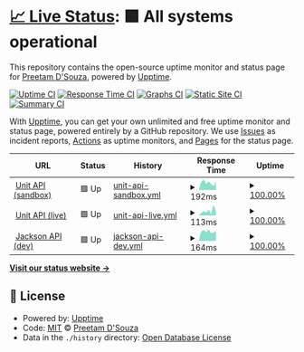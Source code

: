 # [📈 Live Status](https://pdsouza.github.io/nw-status-page): <!--live status--> **🟩 All systems operational**

This repository contains the open-source uptime monitor and status page for [Preetam D'Souza](preetam.io), powered by [Upptime](https://github.com/upptime/upptime).

[![Uptime CI](https://github.com/pdsouza/nw-status-page/workflows/Uptime%20CI/badge.svg)](https://github.com/pdsouza/nw-status-page/actions?query=workflow%3A%22Uptime+CI%22)
[![Response Time CI](https://github.com/pdsouza/nw-status-page/workflows/Response%20Time%20CI/badge.svg)](https://github.com/pdsouza/nw-status-page/actions?query=workflow%3A%22Response+Time+CI%22)
[![Graphs CI](https://github.com/pdsouza/nw-status-page/workflows/Graphs%20CI/badge.svg)](https://github.com/pdsouza/nw-status-page/actions?query=workflow%3A%22Graphs+CI%22)
[![Static Site CI](https://github.com/pdsouza/nw-status-page/workflows/Static%20Site%20CI/badge.svg)](https://github.com/pdsouza/nw-status-page/actions?query=workflow%3A%22Static+Site+CI%22)
[![Summary CI](https://github.com/pdsouza/nw-status-page/workflows/Summary%20CI/badge.svg)](https://github.com/pdsouza/nw-status-page/actions?query=workflow%3A%22Summary+CI%22)

With [Upptime](https://upptime.js.org), you can get your own unlimited and free uptime monitor and status page, powered entirely by a GitHub repository. We use [Issues](https://github.com/pdsouza/nw-status-page/issues) as incident reports, [Actions](https://github.com/pdsouza/nw-status-page/actions) as uptime monitors, and [Pages](https://pdsouza.github.io/nw-status-page) for the status page.

<!--start: status pages-->
<!-- This summary is generated by Upptime (https://github.com/upptime/upptime) -->
<!-- Do not edit this manually, your changes will be overwritten -->
<!-- prettier-ignore -->
| URL | Status | History | Response Time | Uptime |
| --- | ------ | ------- | ------------- | ------ |
| <img alt="" src="https://icons.duckduckgo.com/ip3/api.s.unit.sh.ico" height="13"> [Unit API (sandbox)](https://api.s.unit.sh) | 🟩 Up | [unit-api-sandbox.yml](https://github.com/pdsouza/nw-status-page/commits/HEAD/history/unit-api-sandbox.yml) | <details><summary><img alt="Response time graph" src="./graphs/unit-api-sandbox/response-time-week.png" height="20"> 192ms</summary><br><a href="https://pdsouza.github.io/nw-status-page/history/unit-api-sandbox"><img alt="Response time 227" src="https://img.shields.io/endpoint?url=https%3A%2F%2Fraw.githubusercontent.com%2Fpdsouza%2Fnw-status-page%2FHEAD%2Fapi%2Funit-api-sandbox%2Fresponse-time.json"></a><br><a href="https://pdsouza.github.io/nw-status-page/history/unit-api-sandbox"><img alt="24-hour response time 227" src="https://img.shields.io/endpoint?url=https%3A%2F%2Fraw.githubusercontent.com%2Fpdsouza%2Fnw-status-page%2FHEAD%2Fapi%2Funit-api-sandbox%2Fresponse-time-day.json"></a><br><a href="https://pdsouza.github.io/nw-status-page/history/unit-api-sandbox"><img alt="7-day response time 192" src="https://img.shields.io/endpoint?url=https%3A%2F%2Fraw.githubusercontent.com%2Fpdsouza%2Fnw-status-page%2FHEAD%2Fapi%2Funit-api-sandbox%2Fresponse-time-week.json"></a><br><a href="https://pdsouza.github.io/nw-status-page/history/unit-api-sandbox"><img alt="30-day response time 232" src="https://img.shields.io/endpoint?url=https%3A%2F%2Fraw.githubusercontent.com%2Fpdsouza%2Fnw-status-page%2FHEAD%2Fapi%2Funit-api-sandbox%2Fresponse-time-month.json"></a><br><a href="https://pdsouza.github.io/nw-status-page/history/unit-api-sandbox"><img alt="1-year response time 239" src="https://img.shields.io/endpoint?url=https%3A%2F%2Fraw.githubusercontent.com%2Fpdsouza%2Fnw-status-page%2FHEAD%2Fapi%2Funit-api-sandbox%2Fresponse-time-year.json"></a></details> | <details><summary><a href="https://pdsouza.github.io/nw-status-page/history/unit-api-sandbox">100.00%</a></summary><a href="https://pdsouza.github.io/nw-status-page/history/unit-api-sandbox"><img alt="All-time uptime 100.00%" src="https://img.shields.io/endpoint?url=https%3A%2F%2Fraw.githubusercontent.com%2Fpdsouza%2Fnw-status-page%2FHEAD%2Fapi%2Funit-api-sandbox%2Fuptime.json"></a><br><a href="https://pdsouza.github.io/nw-status-page/history/unit-api-sandbox"><img alt="24-hour uptime 100.00%" src="https://img.shields.io/endpoint?url=https%3A%2F%2Fraw.githubusercontent.com%2Fpdsouza%2Fnw-status-page%2FHEAD%2Fapi%2Funit-api-sandbox%2Fuptime-day.json"></a><br><a href="https://pdsouza.github.io/nw-status-page/history/unit-api-sandbox"><img alt="7-day uptime 100.00%" src="https://img.shields.io/endpoint?url=https%3A%2F%2Fraw.githubusercontent.com%2Fpdsouza%2Fnw-status-page%2FHEAD%2Fapi%2Funit-api-sandbox%2Fuptime-week.json"></a><br><a href="https://pdsouza.github.io/nw-status-page/history/unit-api-sandbox"><img alt="30-day uptime 100.00%" src="https://img.shields.io/endpoint?url=https%3A%2F%2Fraw.githubusercontent.com%2Fpdsouza%2Fnw-status-page%2FHEAD%2Fapi%2Funit-api-sandbox%2Fuptime-month.json"></a><br><a href="https://pdsouza.github.io/nw-status-page/history/unit-api-sandbox"><img alt="1-year uptime 100.00%" src="https://img.shields.io/endpoint?url=https%3A%2F%2Fraw.githubusercontent.com%2Fpdsouza%2Fnw-status-page%2FHEAD%2Fapi%2Funit-api-sandbox%2Fuptime-year.json"></a></details>
| <img alt="" src="https://icons.duckduckgo.com/ip3/api.unit.co.ico" height="13"> [Unit API (live)](https://api.unit.co/) | 🟩 Up | [unit-api-live.yml](https://github.com/pdsouza/nw-status-page/commits/HEAD/history/unit-api-live.yml) | <details><summary><img alt="Response time graph" src="./graphs/unit-api-live/response-time-week.png" height="20"> 113ms</summary><br><a href="https://pdsouza.github.io/nw-status-page/history/unit-api-live"><img alt="Response time 159" src="https://img.shields.io/endpoint?url=https%3A%2F%2Fraw.githubusercontent.com%2Fpdsouza%2Fnw-status-page%2FHEAD%2Fapi%2Funit-api-live%2Fresponse-time.json"></a><br><a href="https://pdsouza.github.io/nw-status-page/history/unit-api-live"><img alt="24-hour response time 109" src="https://img.shields.io/endpoint?url=https%3A%2F%2Fraw.githubusercontent.com%2Fpdsouza%2Fnw-status-page%2FHEAD%2Fapi%2Funit-api-live%2Fresponse-time-day.json"></a><br><a href="https://pdsouza.github.io/nw-status-page/history/unit-api-live"><img alt="7-day response time 113" src="https://img.shields.io/endpoint?url=https%3A%2F%2Fraw.githubusercontent.com%2Fpdsouza%2Fnw-status-page%2FHEAD%2Fapi%2Funit-api-live%2Fresponse-time-week.json"></a><br><a href="https://pdsouza.github.io/nw-status-page/history/unit-api-live"><img alt="30-day response time 121" src="https://img.shields.io/endpoint?url=https%3A%2F%2Fraw.githubusercontent.com%2Fpdsouza%2Fnw-status-page%2FHEAD%2Fapi%2Funit-api-live%2Fresponse-time-month.json"></a><br><a href="https://pdsouza.github.io/nw-status-page/history/unit-api-live"><img alt="1-year response time 164" src="https://img.shields.io/endpoint?url=https%3A%2F%2Fraw.githubusercontent.com%2Fpdsouza%2Fnw-status-page%2FHEAD%2Fapi%2Funit-api-live%2Fresponse-time-year.json"></a></details> | <details><summary><a href="https://pdsouza.github.io/nw-status-page/history/unit-api-live">100.00%</a></summary><a href="https://pdsouza.github.io/nw-status-page/history/unit-api-live"><img alt="All-time uptime 99.99%" src="https://img.shields.io/endpoint?url=https%3A%2F%2Fraw.githubusercontent.com%2Fpdsouza%2Fnw-status-page%2FHEAD%2Fapi%2Funit-api-live%2Fuptime.json"></a><br><a href="https://pdsouza.github.io/nw-status-page/history/unit-api-live"><img alt="24-hour uptime 100.00%" src="https://img.shields.io/endpoint?url=https%3A%2F%2Fraw.githubusercontent.com%2Fpdsouza%2Fnw-status-page%2FHEAD%2Fapi%2Funit-api-live%2Fuptime-day.json"></a><br><a href="https://pdsouza.github.io/nw-status-page/history/unit-api-live"><img alt="7-day uptime 100.00%" src="https://img.shields.io/endpoint?url=https%3A%2F%2Fraw.githubusercontent.com%2Fpdsouza%2Fnw-status-page%2FHEAD%2Fapi%2Funit-api-live%2Fuptime-week.json"></a><br><a href="https://pdsouza.github.io/nw-status-page/history/unit-api-live"><img alt="30-day uptime 100.00%" src="https://img.shields.io/endpoint?url=https%3A%2F%2Fraw.githubusercontent.com%2Fpdsouza%2Fnw-status-page%2FHEAD%2Fapi%2Funit-api-live%2Fuptime-month.json"></a><br><a href="https://pdsouza.github.io/nw-status-page/history/unit-api-live"><img alt="1-year uptime 99.99%" src="https://img.shields.io/endpoint?url=https%3A%2F%2Fraw.githubusercontent.com%2Fpdsouza%2Fnw-status-page%2FHEAD%2Fapi%2Funit-api-live%2Fuptime-year.json"></a></details>
| <img alt="" src="https://icons.duckduckgo.com/ip3/api.devjnptw.com.ico" height="13"> [Jackson API (dev)](https://api.devjnptw.com) | 🟩 Up | [jackson-api-dev.yml](https://github.com/pdsouza/nw-status-page/commits/HEAD/history/jackson-api-dev.yml) | <details><summary><img alt="Response time graph" src="./graphs/jackson-api-dev/response-time-week.png" height="20"> 164ms</summary><br><a href="https://pdsouza.github.io/nw-status-page/history/jackson-api-dev"><img alt="Response time 216" src="https://img.shields.io/endpoint?url=https%3A%2F%2Fraw.githubusercontent.com%2Fpdsouza%2Fnw-status-page%2FHEAD%2Fapi%2Fjackson-api-dev%2Fresponse-time.json"></a><br><a href="https://pdsouza.github.io/nw-status-page/history/jackson-api-dev"><img alt="24-hour response time 171" src="https://img.shields.io/endpoint?url=https%3A%2F%2Fraw.githubusercontent.com%2Fpdsouza%2Fnw-status-page%2FHEAD%2Fapi%2Fjackson-api-dev%2Fresponse-time-day.json"></a><br><a href="https://pdsouza.github.io/nw-status-page/history/jackson-api-dev"><img alt="7-day response time 164" src="https://img.shields.io/endpoint?url=https%3A%2F%2Fraw.githubusercontent.com%2Fpdsouza%2Fnw-status-page%2FHEAD%2Fapi%2Fjackson-api-dev%2Fresponse-time-week.json"></a><br><a href="https://pdsouza.github.io/nw-status-page/history/jackson-api-dev"><img alt="30-day response time 169" src="https://img.shields.io/endpoint?url=https%3A%2F%2Fraw.githubusercontent.com%2Fpdsouza%2Fnw-status-page%2FHEAD%2Fapi%2Fjackson-api-dev%2Fresponse-time-month.json"></a><br><a href="https://pdsouza.github.io/nw-status-page/history/jackson-api-dev"><img alt="1-year response time 225" src="https://img.shields.io/endpoint?url=https%3A%2F%2Fraw.githubusercontent.com%2Fpdsouza%2Fnw-status-page%2FHEAD%2Fapi%2Fjackson-api-dev%2Fresponse-time-year.json"></a></details> | <details><summary><a href="https://pdsouza.github.io/nw-status-page/history/jackson-api-dev">100.00%</a></summary><a href="https://pdsouza.github.io/nw-status-page/history/jackson-api-dev"><img alt="All-time uptime 99.68%" src="https://img.shields.io/endpoint?url=https%3A%2F%2Fraw.githubusercontent.com%2Fpdsouza%2Fnw-status-page%2FHEAD%2Fapi%2Fjackson-api-dev%2Fuptime.json"></a><br><a href="https://pdsouza.github.io/nw-status-page/history/jackson-api-dev"><img alt="24-hour uptime 100.00%" src="https://img.shields.io/endpoint?url=https%3A%2F%2Fraw.githubusercontent.com%2Fpdsouza%2Fnw-status-page%2FHEAD%2Fapi%2Fjackson-api-dev%2Fuptime-day.json"></a><br><a href="https://pdsouza.github.io/nw-status-page/history/jackson-api-dev"><img alt="7-day uptime 100.00%" src="https://img.shields.io/endpoint?url=https%3A%2F%2Fraw.githubusercontent.com%2Fpdsouza%2Fnw-status-page%2FHEAD%2Fapi%2Fjackson-api-dev%2Fuptime-week.json"></a><br><a href="https://pdsouza.github.io/nw-status-page/history/jackson-api-dev"><img alt="30-day uptime 100.00%" src="https://img.shields.io/endpoint?url=https%3A%2F%2Fraw.githubusercontent.com%2Fpdsouza%2Fnw-status-page%2FHEAD%2Fapi%2Fjackson-api-dev%2Fuptime-month.json"></a><br><a href="https://pdsouza.github.io/nw-status-page/history/jackson-api-dev"><img alt="1-year uptime 99.73%" src="https://img.shields.io/endpoint?url=https%3A%2F%2Fraw.githubusercontent.com%2Fpdsouza%2Fnw-status-page%2FHEAD%2Fapi%2Fjackson-api-dev%2Fuptime-year.json"></a></details>

<!--end: status pages-->

[**Visit our status website →**](https://pdsouza.github.io/nw-status-page)

## 📄 License

- Powered by: [Upptime](https://github.com/upptime/upptime)
- Code: [MIT](./LICENSE) © [Preetam D'Souza](preetam.io)
- Data in the `./history` directory: [Open Database License](https://opendatacommons.org/licenses/odbl/1-0/)

